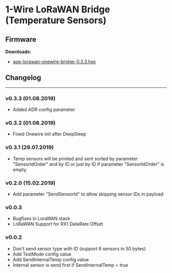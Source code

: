 # 1-Wire LoRaWAN Bridge (Temperature Sensors)

## Firmware

**Downloads:**

* [app-lorawan-onewire-bridge-0.3.3.hex](firmware/app-lorawan-onewire-bridge-0.3.3.hex)

## Changelog
--------------------
### v0.3.3 (01.08.2019)

* Added ADR config parameter

### v0.3.2 (01.08.2019)

* Fixed Onewire init after DeepSleep

### v0.3.1 (29.07.2019)

* Temp sensors will be printed and sent sorted by parameter "SensorIdOrder" and by ID or just by ID if parameter "SensorIdOrder" is empty

### v0.2.0 (15.02.2019)
* Add parameter "SendSensorId" to allow skipping sensor IDs in payload

### v0.0.3
* Bugfixes in LoraWAN stack
* LoRaWAN Support for RX1 DataRate Offset

### v0.0.2
* Don't send sensor type with ID (support 6 sensors in 50 bytes)
* Add TestMode config value
* Add SendInternalTemp config value
* Internal sensor is send first if SendInternalTemp = true